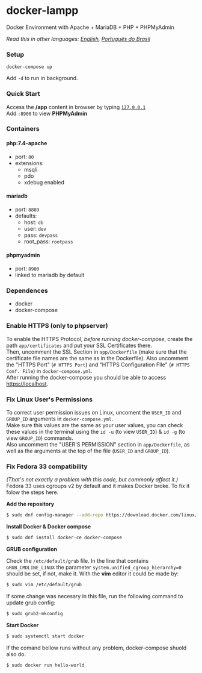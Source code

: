 # docker-lampp
Docker Environment with Apache + MariaDB + PHP + PHPMyAdmin  

*Read this in other languages: [English](README.md), [Português do Brasil](README.pt-BR.md)*

### Setup
```shell
docker-compose up
```
Add `-d` to run in background.

### Quick Start
Access the **/app** content in browser by typing [`127.0.0.1`](http://127.0.0.1)  
Add `:8900` to view **PHPMyAdmin**

### Containers
#### php:7.4-apache
  - port: `80`
  - extensions:
    - msqli
    - pdo
    - xdebug enabled

#### mariadb
  - port: `8889`
  - defaults:
    - host: `db`
    - user: `dev`
    - pass: `devpass`
    - root_pass: `rootpass`

#### phpmyadmin
  - port: `8900`
  - linked to mariadb by default

### Dependences
  - docker
  - docker-compose

### Enable HTTPS (only to phpserver)
To enable the HTTPS Protocol, *before running docker-compose*, create the path `app/certificates` and put your SSL Certificates there.  
Then, uncomment the SSL Section in `app/Dockerfile` (make sure that the certificate file names are the same as in the Dockerfile). Also uncomment the "HTTPS Port" (`# HTTPS Port`) and "HTTPS Configuration FIle" (`# HTTPS Conf. File`) in `docker-compose.yml`.  
After running the docker-compose you should be able to access [https://localhost](https://localhost).

### Fix Linux User's Permissions
To correct user permission issues on Linux, uncoment the `USER_ID` and `GROUP_ID` arguments in `docker-compose.yml`.  
Make sure this values are the same as your user values, you can check these values in the terminal using the `id -u` (to view `USER_ID`) & `id -g` (to view `GROUP_ID`) commands.  
Also uncomment the "USER'S PERMISSION" section in `app/Dockerfile`, as well as the arguments at the top of the file (`USER_ID` and `GROUP_ID`).

### Fix Fedora 33 compatibility
_(That's not exactly a problem with this code, but commonly affect it.)_  
Fedora 33 uses cgroups v2 by default and it makes Docker broke. To fix it folow the steps here.  

**Add the repository**

```bash
$ sudo dnf config-manager --add-repo https://download.docker.com/linux/fedora/docker-ce.repo
```

**Install Docker & Docker compose**

```bash
$ sudo dnf install docker-ce docker-compose
```

**GRUB configuration**

Check the `/etc/default/grub` file. In the line that contains `GRUB_CMDLINE_LINUX` the parameter `system.unified_cgroup_hierarchy=0` should be set, if not, make it. With the **vim** editor it could be made by:

```bash
$ sudo vim /etc/default/grub
```

If some change was necesary in this file, run the following command to update grub config:

```bash
$ sudo grub2-mkconfig
```

**Start Docker**
```bash
$ sudo systemctl start docker
```

If the comand bellow runs without any problem, docker-compose shuold also do. 
```
$ sudo docker run hello-world
```
